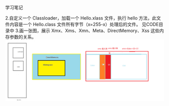 学习笔记
   
   2.自定义一个 Classloader，加载一个 Hello.xlass 文件，执行 hello 方法，此文件内容是一个 Hello.class 文件所有字节（x=255-x）处理后的文件。
        见CODE目录中
   3.画一张图，展示 Xmx、Xms、Xmn、Meta、DirectMemory、Xss 这些内存参数的关系。
     ![iamge](内存参数关系图.png)
       

